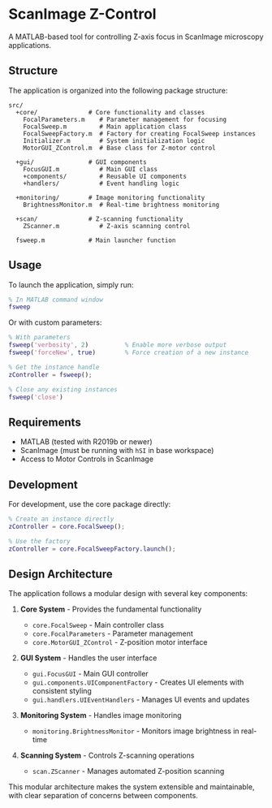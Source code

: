 # ScanImage Z-Control

A MATLAB-based tool for controlling Z-axis focus in ScanImage microscopy applications.

## Structure

The application is organized into the following package structure:

```
src/
  +core/              # Core functionality and classes
    FocalParameters.m    # Parameter management for focusing
    FocalSweep.m         # Main application class
    FocalSweepFactory.m  # Factory for creating FocalSweep instances
    Initializer.m        # System initialization logic
    MotorGUI_ZControl.m  # Base class for Z-motor control

  +gui/               # GUI components
    FocusGUI.m           # Main GUI class
    +components/         # Reusable UI components
    +handlers/           # Event handling logic

  +monitoring/        # Image monitoring functionality
    BrightnessMonitor.m  # Real-time brightness monitoring

  +scan/              # Z-scanning functionality
    ZScanner.m           # Z-axis scanning control

  fsweep.m            # Main launcher function
```

## Usage

To launch the application, simply run:

```matlab
% In MATLAB command window
fsweep
```

Or with custom parameters:

```matlab
% With parameters
fsweep('verbosity', 2)          % Enable more verbose output
fsweep('forceNew', true)        % Force creation of a new instance

% Get the instance handle
zController = fsweep();

% Close any existing instances
fsweep('close')
```

## Requirements

- MATLAB (tested with R2019b or newer)
- ScanImage (must be running with `hSI` in base workspace)
- Access to Motor Controls in ScanImage

## Development

For development, use the core package directly:

```matlab
% Create an instance directly
zController = core.FocalSweep();

% Use the factory
zController = core.FocalSweepFactory.launch();
```

## Design Architecture

The application follows a modular design with several key components:

1. **Core System** - Provides the fundamental functionality
   - `core.FocalSweep` - Main controller class
   - `core.FocalParameters` - Parameter management
   - `core.MotorGUI_ZControl` - Z-position motor interface

2. **GUI System** - Handles the user interface
   - `gui.FocusGUI` - Main GUI controller
   - `gui.components.UIComponentFactory` - Creates UI elements with consistent styling
   - `gui.handlers.UIEventHandlers` - Manages UI events and updates

3. **Monitoring System** - Handles image monitoring
   - `monitoring.BrightnessMonitor` - Monitors image brightness in real-time

4. **Scanning System** - Controls Z-scanning operations
   - `scan.ZScanner` - Manages automated Z-position scanning

This modular architecture makes the system extensible and maintainable, with clear separation of concerns between components.
